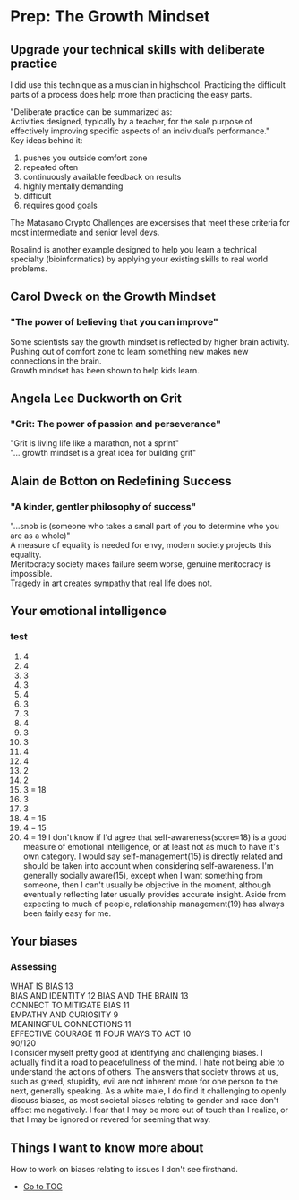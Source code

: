 # Prep: The Growth Mindset  

## Upgrade your technical skills with deliberate practice  
I did use this technique as a musician in highschool.  Practicing the difficult parts of a process does help more than practicing the easy parts.  

"Deliberate practice can be summarized as:  
Activities designed, typically by a teacher, for the sole purpose of effectively improving specific aspects of an individual’s performance."  
Key ideas behind it:  
1. pushes you outside comfort zone  
2. repeated often  
3. continuously available feedback on results  
4. highly mentally demanding  
5. difficult  
6. requires good goals  

The Matasano Crypto Challenges are excersises that meet these criteria for most intermediate and senior level devs.  

Rosalind is another example designed to help you learn a technical specialty (bioinformatics) by applying your existing skills to real world problems.  

## Carol Dweck on the Growth Mindset  
### "The power of believing that you can improve"  

Some scientists say the growth mindset is reflected by higher brain activity.  
Pushing out of comfort zone to learn something new makes new connections in the brain.  
Growth mindset has been shown to help kids learn.  

## Angela Lee Duckworth on Grit  
### "Grit: The power of passion and perseverance"  

"Grit is living life like a marathon, not a sprint"  
"... growth mindset is a great idea for building grit"  

## Alain de Botton on Redefining Success  
### "A kinder, gentler philosophy of success"  

"...snob is (someone who takes a small part of you to determine who you are as a whole)"  
A measure of equality is needed for envy, modern society projects this equality.  
Meritocracy society makes failure seem worse, genuine meritocracy is impossible.  
Tragedy in art creates sympathy that real life does not.  

##  Your emotional intelligence
### test
1. 4
2. 4
3. 3
4. 3
5. 4
6. 3
7. 3
8. 4
9. 3
10. 3
11. 4
12. 4
13. 2
14. 2
15. 3 = 18
16. 3
17. 3
18. 4 = 15
19. 4 = 15
20. 4 = 19
I don't know if I'd agree that self-awareness(score=18) is a good measure of emotional intelligence, or at least not as much to have it's own category.  I would say self-management(15) is directly related and should be taken into account when considering self-awareness.  I'm generally socially aware(15), except when I want something from someone, then I can't usually be objective in the moment, although eventually reflecting later usually provides accurate insight.  Aside from expecting to much of people, relationship management(19) has always been fairly easy for me.  

## Your biases  
### Assessing  

WHAT IS BIAS 13  
BIAS AND IDENTITY 12
BIAS AND THE BRAIN 13  
CONNECT TO MITIGATE BIAS 11  
EMPATHY AND CURIOSITY 9  
MEANINGFUL CONNECTIONS 11  
EFFECTIVE COURAGE 11
FOUR WAYS TO ACT 10  
90/120  
I consider myself pretty good at identifying and challenging biases.  I actually find it a road to peacefullness of the mind.  I hate not being able to understand the actions of others.  The answers that society throws at us, such as greed, stupidity, evil are not inherent more for one person to the next, generally speaking.  As a white male, I do find it challenging to openly discuss biases, as most societal biases relating to gender and race don't affect me negatively.  I fear that I may be more out of touch than I realize, or that I may be ignored or revered for seeming that way.  

## Things I want to know more about
How to work on biases relating to issues I don't see firsthand.

- [Go to TOC](README.md)
